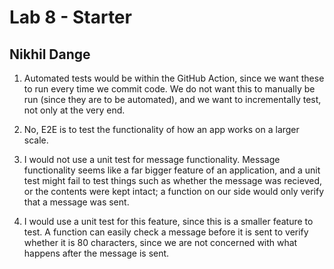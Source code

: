 # Lab 8 - Starter

## Nikhil Dange

1) Automated tests would be within the GitHub Action, since we want these to run every time we commit code. We do not want this to manually be run (since they are to be automated), and we want to incrementally test, not only at the very end.

2) No, E2E is to test the functionality of how an app works on a larger scale.

3) I would not use a unit test for message functionality. Message functionality seems like a far bigger feature of an application, and a unit test might fail to test things such as whether the message was recieved, or the contents were kept intact; a function on our side would only verify that a message was sent.

4) I would use a unit test for this feature, since this is a smaller feature to test. A function can easily check a message before it is sent to verify whether it is 80 characters, since we are not concerned with what happens after the message is sent.